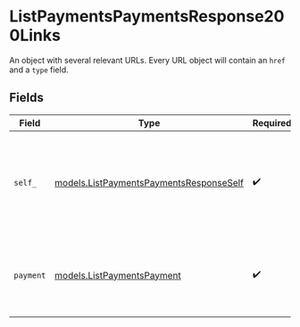 # ListPaymentsPaymentsResponse200Links

An object with several relevant URLs. Every URL object will contain an `href` and a `type` field.


## Fields

| Field                                                                                      | Type                                                                                       | Required                                                                                   | Description                                                                                |
| ------------------------------------------------------------------------------------------ | ------------------------------------------------------------------------------------------ | ------------------------------------------------------------------------------------------ | ------------------------------------------------------------------------------------------ |
| `self_`                                                                                    | [models.ListPaymentsPaymentsResponseSelf](../models/listpaymentspaymentsresponseself.md)   | :heavy_check_mark:                                                                         | In v2 endpoints, URLs are commonly represented as objects with an `href` and `type` field. |
| `payment`                                                                                  | [models.ListPaymentsPayment](../models/listpaymentspayment.md)                             | :heavy_check_mark:                                                                         | The API resource URL of the [payment](get-payment) that belong to this route.              |
